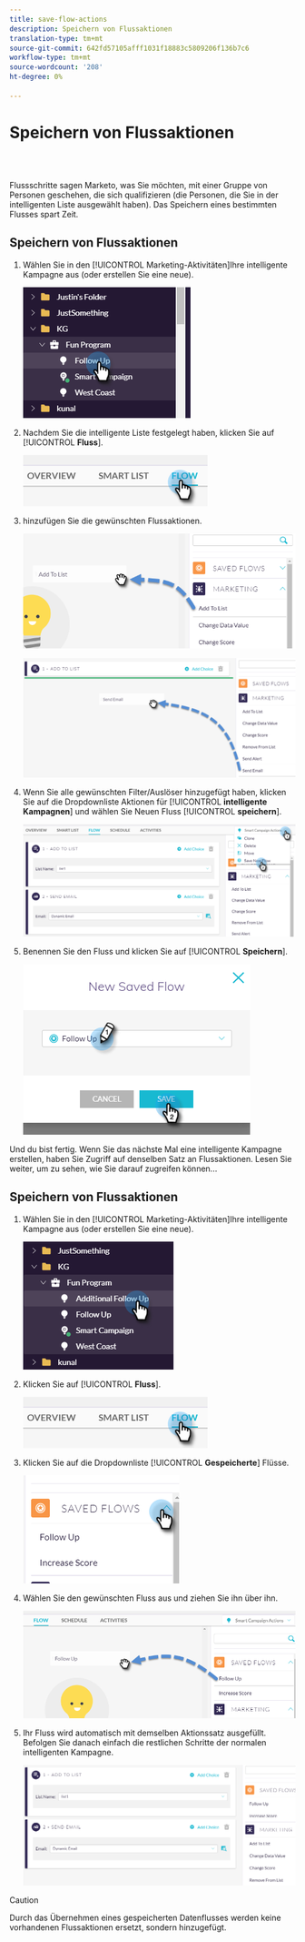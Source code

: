 ```yaml
---
title: save-flow-actions
description: Speichern von Flussaktionen
translation-type: tm+mt
source-git-commit: 642fd57105afff1031f18883c5809206f136b7c6
workflow-type: tm+mt
source-wordcount: '208'
ht-degree: 0%

---
```



# Speichern von Flussaktionen

<br> 

Flussschritte sagen Marketo, was Sie möchten, mit einer Gruppe von Personen geschehen, die sich qualifizieren (die Personen, die Sie in der intelligenten Liste ausgewählt haben). Das Speichern eines bestimmten Flusses spart Zeit.

## Speichern von Flussaktionen

1. Wählen Sie in den [!UICONTROL Marketing-Aktivitäten]Ihre intelligente Kampagne aus (oder erstellen Sie eine neue).

   ![Bild eins](/help/sky/assets/smart-lists-and-static-lists/save-flow-actions/save-flow-actions-1.png)

1. Nachdem Sie die intelligente Liste festgelegt haben, klicken Sie auf [!UICONTROL **Fluss**].

   ![Bild zwei](/help/sky/assets/smart-lists-and-static-lists/save-flow-actions/save-flow-actions-2.png)

1. hinzufügen Sie die gewünschten Flussaktionen.

   ![Bild drei](/help/sky/assets/smart-lists-and-static-lists/save-flow-actions/save-flow-actions-3.png)

   ![Bild vier](/help/sky/assets/smart-lists-and-static-lists/save-flow-actions/save-flow-actions-4.png)

1. Wenn Sie alle gewünschten Filter/Auslöser hinzugefügt haben, klicken Sie auf die Dropdownliste Aktionen für [!UICONTROL **intelligente Kampagnen**] und wählen Sie Neuen Fluss [!UICONTROL **speichern**].

   ![Bild fünf](/help/sky/assets/smart-lists-and-static-lists/save-flow-actions/save-flow-actions-5.png)

1. Benennen Sie den Fluss und klicken Sie auf [!UICONTROL **Speichern**].

   ![Bild sechs](/help/sky/assets/smart-lists-and-static-lists/save-flow-actions/save-flow-actions-6.png)

Und du bist fertig. Wenn Sie das nächste Mal eine intelligente Kampagne erstellen, haben Sie Zugriff auf denselben Satz an Flussaktionen. Lesen Sie weiter, um zu sehen, wie Sie darauf zugreifen können...

## Speichern von Flussaktionen

1. Wählen Sie in den [!UICONTROL Marketing-Aktivitäten]Ihre intelligente Kampagne aus (oder erstellen Sie eine neue).

   ![Bild sieben](/help/sky/assets/smart-lists-and-static-lists/save-flow-actions/save-flow-actions-7.png)

1. Klicken Sie auf [!UICONTROL **Fluss**].

   ![Bild acht](/help/sky/assets/smart-lists-and-static-lists/save-flow-actions/save-flow-actions-8.png)

1. Klicken Sie auf die Dropdownliste [!UICONTROL **Gespeicherte**] Flüsse.

   ![Bild neun](/help/sky/assets/smart-lists-and-static-lists/save-flow-actions/save-flow-actions-9.png)

1. Wählen Sie den gewünschten Fluss aus und ziehen Sie ihn über ihn.

   ![Bild 1](/help/sky/assets/smart-lists-and-static-lists/save-flow-actions/save-flow-actions-10.png)

1. Ihr Fluss wird automatisch mit demselben Aktionssatz ausgefüllt. Befolgen Sie danach einfach die restlichen Schritte der normalen intelligenten Kampagne.

   ![Bild 1](/help/sky/assets/smart-lists-and-static-lists/save-flow-actions/save-flow-actions-11.png)

>[!CAUTION]
>
>Durch das Übernehmen eines gespeicherten Datenflusses werden keine vorhandenen Flussaktionen ersetzt, sondern hinzugefügt.
